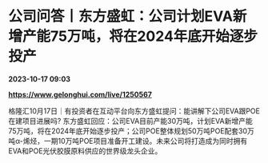 # 公司问答丨东方盛虹：公司计划EVA新增产能75万吨，将在2024年底开始逐步投产

**2023-10-17 09:03**

**https://www.gelonghui.com/live/1250567**

格隆汇10月17日｜有投资者在互动平台向东方盛虹提问：能讲解下公司EVA跟POE在建项目进展吗? 东方盛虹回应：公司EVA目前产能30万吨，计划EVA新增产能75万吨，将在2024年底开始逐步投产；公司POE整体规划50万吨POE配套30万吨α-烯烃，一期10万吨POE项目准备开工建设。未来公司将打造成为同时拥有EVA和POE光伏胶膜原料供应的世界级龙头企业。